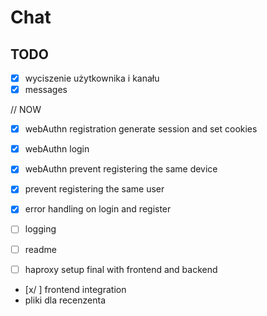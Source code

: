 # Chat

## TODO

- [x] wyciszenie użytkownika i kanału
- [x] messages

// NOW
- [x] webAuthn registration generate session and set cookies
- [x] webAuthn login
- [x] webAuthn prevent registering the same device
- [x] prevent registering the same user
- [x] error handling on login and register

- [ ] logging
- [ ] readme
- [ ] haproxy setup final with frontend and backend
- [x/ ] frontend integration
- pliki dla recenzenta